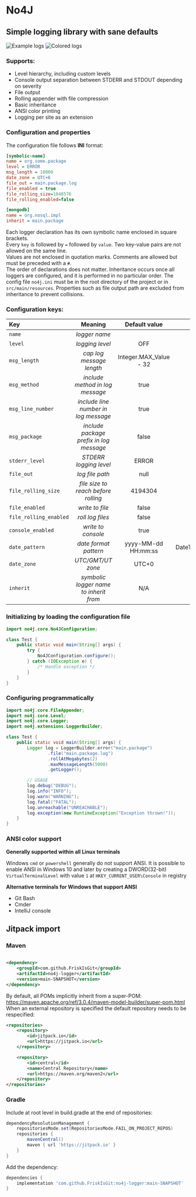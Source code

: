 # No4J

## Simple logging library with sane defaults

![Example logs](https://github.com/user-attachments/assets/404fba52-c025-461b-aefc-098c1c2709d5)
![Colored logs](https://github.com/user-attachments/assets/2e118b8c-e451-4053-93a9-83a654beda45)

### Supports:

- Level hierarchy, including custom levels
- Console output separation between STDERR and STDOUT depending on severity
- File output
- Rolling appender with file compression
- Basic inheritance
- ANSI color printing
- Logging per site as an extension

### Configuration and properties
The configuration file follows **INI** format:
```ini
[symbolic-name]
name = org.some.package
level = ERROR
msg_length = 10000
date_zone = UTC+6
file_out = main.package.log
file_enabled = true
file_rolling_size=1048576
file_rolling_enabled=false

[mongodb]
name = org.nosql.impl
inherit = main.package
```

Each logger declaration has its own symbolic name enclosed in square brackets.<br>
Every `key` is followed by `=` followed by `value`. Two key-value pairs are not allowed on the same line. <br>
Values are not enclosed in quotation marks. Comments are allowed but must be preceded with a `#`. <br>
The order of declarations does not matter. Inheritance occurs once all loggers are configured, and it is performed in no particular order.
The config file `no4j.ini` must be in the root directory of the project or in `src/main/resources`.
Properties such as file output path are excluded from inheritance to prevent collisions.

### Configuration keys:

| Key                    |                 Meaning                 |     Default value      |       Type        |
|:-----------------------|:---------------------------------------:|:----------------------:|:-----------------:|
| `name`                 |              _logger name_              |                        |      String       |
| `level`                |             _logging level_             |          OFF           |       Level       |
| `msg_length`           |        _cap log message length_         | Integer.MAX_Value - 32 |        int        |
| `msg_method`           |     _include method in log message_     |          true          |      boolean      |
| `msg_line_number`      |  _include line number in log message_   |          true          |      boolean      |
| `msg_package`          | _include package prefix in log message_ |         false          |      boolean      |
| `stderr_level`         |         _STDERR logging level_          |         ERROR          |       Level       |
| `file_out`             |             _log file path_             |          null          |       Path        |
| `file_rolling_size`    |   _file size to reach before rolling_   |        4194304         |       Long        |
| `file_enabled`         |             _write to file_             |         false          |      boolean      |
| `file_rolling_enabled` |            _roll log files_             |         false          |      boolean      |
| `console_enabled`      |           _write to console_            |          true          |      boolean      |
| `date_pattern`         |          _date format pattern_          |  yyyy-MM-dd HH:mm:ss   | DateTimeFormatter |
| `date_zone`            |            _UTC/GMT/UT zone_            |         UTC+0          |      ZoneId       |
| `inherit`              | _symbolic logger name to inherit from_  |          N/A           |        N/A        |


### Initializing by loading the configuration file

```java
import no4j.core.No4JConfiguration;

class Test {
    public static void main(String[] args) {
        try {
            No4JConfiguration.configure();
        } catch (IOException e) {
            /* Handle exception */
        }
    }
}
```

### Configuring programmatically

```java
import no4j.core.FileAppender;
import no4j.core.Level;
import no4j.core.Logger;
import no4j.extensions.LoggerBuilder;

class Test {
    public static void main(String[] args) {
        Logger log = LoggerBuilder.error("main.package")
                .file("main.package.log")
                .rollAtMegabytes(2)
                .maxMessageLength(5000)
                .getLogger();

        // USAGE
        log.debug("DEBUG");
        log.info("INFO");
        log.warn("WARNING");
        log.fatal("FATAL");
        log.unreachable("UNREACHABLE");
        log.exception(new RuntimeException("Exception thrown!"));
    }
}
```

### ANSI color support

**Generally supported within all Linux terminals**

Windows `cmd` or `powershell` generally do not support ANSI.
It is possible to enable ANSI in Windows 10 and later by creating a DWORD(32-bit) `VirtualTerminalLevel` with value `1`
at `HKEY_CURRENT_USER\Console` in registry
<br>

**Alternative terminals for Windows that support ANSI**
<ul>
  <li>Git Bash</li>
  <li>Cmder</li>
  <li>IntelliJ console</li>
</ul>

## Jitpack import

### Maven

```xml

<dependency>
    <groupId>com.github.FriskIsGit</groupId>
    <artifactId>no4j-logger</artifactId>
    <version>main-SNAPSHOT</version>
</dependency>
```

By default, all POMs implicitly inherit from a super-POM:
https://maven.apache.org/ref/3.0.4/maven-model-builder/super-pom.html
When an external repository is specified the default repository needs to be respecified:
```xml
<repositories>
    <repository>
        <id>jitpack.io</id>
        <url>https://jitpack.io</url>
    </repository>

    <repository>
        <id>central</id>
        <name>Central Repository</name>
        <url>https://maven.org/maven2</url>
    </repository>
</repositories>
```

### Gradle

Include at root level in build.gradle at the end of repositories:

```groovy
dependencyResolutionManagement {
    repositoriesMode.set(RepositoriesMode.FAIL_ON_PROJECT_REPOS)
    repositories {
        mavenCentral()
        maven { url 'https://jitpack.io' }
    }
}
```

Add the dependency:

```groovy
dependencies {
    implementation 'com.github.FriskIsGit:no4j-logger:main-SNAPSHOT'
}
```






